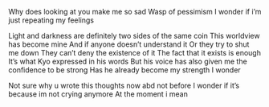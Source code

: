 Why does looking at you make me so sad
Wasp of pessimism 
I wonder if i’m just repeating my feelings

Light and darkness are definitely two sides of the same coin
This worldview has become mine
And if anyone doesn’t understand it
Or they try to shut me down
They can’t deny the existence of it
The fact that it exists is enough
It’s what Kyo expressed in his words
But his voice has also given me the confidence to be strong
Has he already become my strength 
I wonder

Not sure why u wrote this thoughts now abd not before
I wonder if it’s because im not crying anymore 
At the moment i mean
